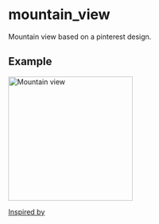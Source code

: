 # mountain_view

Mountain view based on a pinterest design.

## Example

<img src="https://github.com/Maikzen/flutter_challenges/blob/main/lib/mountain_view/mountains-animation.gif" width="250" title="Mountain view"/><br><p><a href="https://www.pinterest.es/pin/354728908145468648/" target="_blank">Inspired by</a></p>
